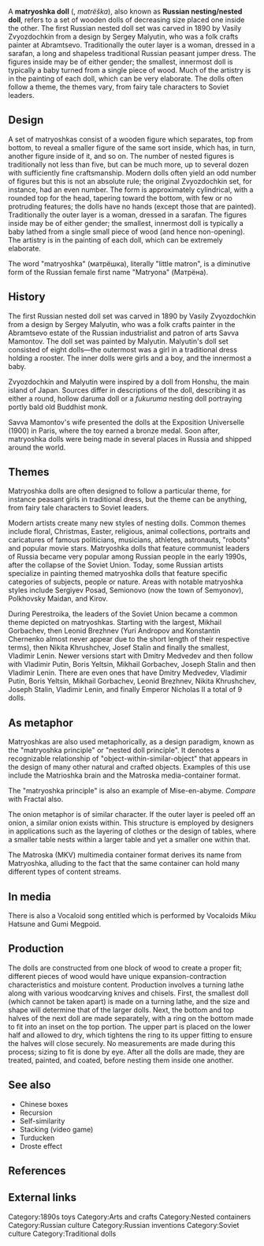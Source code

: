 A **matryoshka doll** (, *matrëška*), also known as **Russian
nesting/nested doll**, refers to a set of wooden dolls of decreasing
size placed one inside the other. The first Russian nested doll set was
carved in 1890 by Vasily Zvyozdochkin from a design by Sergey Malyutin,
who was a folk crafts painter at Abramtsevo. Traditionally the outer
layer is a woman, dressed in a sarafan, a long and shapeless traditional
Russian peasant jumper dress. The figures inside may be of either
gender; the smallest, innermost doll is typically a baby turned from a
single piece of wood. Much of the artistry is in the painting of each
doll, which can be very elaborate. The dolls often follow a theme, the
themes vary, from fairy tale characters to Soviet leaders.

Design
------

A set of matryoshkas consist of a wooden figure which separates, top
from bottom, to reveal a smaller figure of the same sort inside, which
has, in turn, another figure inside of it, and so on. The number of
nested figures is traditionally not less than five, but can be much
more, up to several dozen with sufficiently fine craftsmanship. Modern
dolls often yield an odd number of figures but this is not an absolute
rule; the original Zvyozdochkin set, for instance, had an even number.
The form is approximately cylindrical, with a rounded top for the head,
tapering toward the bottom, with few or no protruding features; the
dolls have no hands (except those that are painted). Traditionally the
outer layer is a woman, dressed in a sarafan. The figures inside may be
of either gender; the smallest, innermost doll is typically a baby
lathed from a single small piece of wood (and hence non-opening). The
artistry is in the painting of each doll, which can be extremely
elaborate.

The word "matryoshka" (матрёшка), literally "little matron", is a
diminutive form of the Russian female first name "Matryona" (Матрёна).

History
-------

The first Russian nested doll set was carved in 1890 by Vasily
Zvyozdochkin from a design by Sergey Malyutin, who was a folk crafts
painter in the Abramtsevo estate of the Russian industrialist and patron
of arts Savva Mamontov. The doll set was painted by Malyutin. Malyutin's
doll set consisted of eight dolls—the outermost was a girl in a
traditional dress holding a rooster. The inner dolls were girls and a
boy, and the innermost a baby.

Zvyozdochkin and Malyutin were inspired by a doll from Honshu, the main
island of Japan. Sources differ in descriptions of the doll, describing
it as either a round, hollow daruma doll or a *fukuruma* nesting doll
portraying portly bald old Buddhist monk.

Savva Mamontov's wife presented the dolls at the Exposition Universelle
(1900) in Paris, where the toy earned a bronze medal. Soon after,
matryoshka dolls were being made in several places in Russia and shipped
around the world.

Themes
------

Matryoshka dolls are often designed to follow a particular theme, for
instance peasant girls in traditional dress, but the theme can be
anything, from fairy tale characters to Soviet leaders.

Modern artists create many new styles of nesting dolls. Common themes
include floral, Christmas, Easter, religious, animal collections,
portraits and caricatures of famous politicians, musicians, athletes,
astronauts, "robots" and popular movie stars. Matryoshka dolls that
feature communist leaders of Russia became very popular among Russian
people in the early 1990s, after the collapse of the Soviet Union.
Today, some Russian artists specialize in painting themed matryoshka
dolls that feature specific categories of subjects, people or nature.
Areas with notable matryoshka styles include Sergiyev Posad, Semionovo
(now the town of Semyonov), Polkhovsky Maidan, and Kirov.

During Perestroika, the leaders of the Soviet Union became a common
theme depicted on matryoshkas. Starting with the largest, Mikhail
Gorbachev, then Leonid Brezhnev (Yuri Andropov and Konstantin Chernenko
almost never appear due to the short length of their respective terms),
then Nikita Khrushchev, Josef Stalin and finally the smallest, Vladimir
Lenin. Newer versions start with Dmitry Medvedev and then follow with
Vladimir Putin, Boris Yeltsin, Mikhail Gorbachev, Joseph Stalin and then
Vladimir Lenin. There are even ones that have Dmitry Medvedev, Vladimir
Putin, Boris Yeltsin, Mikhail Gorbachev, Leonid Brezhnev, Nikita
Khrushchev, Joseph Stalin, Vladimir Lenin, and finally Emperor Nicholas
II a total of 9 dolls.

As metaphor
-----------

Matryoshkas are also used metaphorically, as a design paradigm, known as
the "matryoshka principle" or "nested doll principle". It denotes a
recognizable relationship of "object-within-similar-object" that appears
in the design of many other natural and crafted objects. Examples of
this use include the Matrioshka brain and the Matroska media-container
format.

The "matryoshka principle" is also an example of Mise-en-abyme.
*Compare* with Fractal also.

The onion metaphor is of similar character. If the outer layer is peeled
off an onion, a similar onion exists within. This structure is employed
by designers in applications such as the layering of clothes or the
design of tables, where a smaller table nests within a larger table and
yet a smaller one within that.

The Matroska (MKV) multimedia container format derives its name from
Matryoshka, alluding to the fact that the same container can hold many
different types of content streams.

In media
--------

There is also a Vocaloid song entitled which is performed by Vocaloids
Miku Hatsune and Gumi Megpoid.

Production
----------

The dolls are constructed from one block of wood to create a proper fit;
different pieces of wood would have unique expansion-contraction
characteristics and moisture content. Production involves a turning
lathe along with various woodcarving knives and chisels. First, the
smallest doll (which cannot be taken apart) is made on a turning lathe,
and the size and shape will determine that of the larger dolls. Next,
the bottom and top halves of the next doll are made separately, with a
ring on the bottom made to fit into an inset on the top portion. The
upper part is placed on the lower half and allowed to dry, which
tightens the ring to its upper fitting to ensure the halves will close
securely. No measurements are made during this process; sizing to fit is
done by eye. After all the dolls are made, they are treated, painted,
and coated, before nesting them inside one another.

See also
--------

-   Chinese boxes
-   Recursion
-   Self-similarity
-   Stacking (video game)
-   Turducken
-   Droste effect

References
----------

External links
--------------

Category:1890s toys Category:Arts and crafts Category:Nested containers
Category:Russian culture Category:Russian inventions Category:Soviet
culture Category:Traditional dolls
